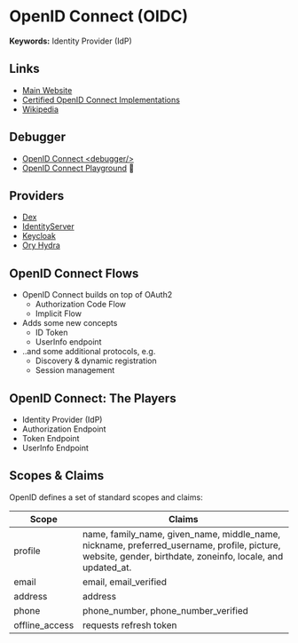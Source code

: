 # OpenID Connect (OIDC)

<!--
cloudentity

https://docs.wso2.com/display/IS520/XACML+Performance+in+the+Identity+Server
https://www.netiq.com/documentation/access-manager-45/pdfdoc/performance-and-sizing-guidelines/performance-and-sizing-guidelines.pdf

Impersonated
-->

<!--
Client

https://github.com/AxaGuilDEv/react-oidc
-->

**Keywords:** Identity Provider (IdP)

## Links

- [Main Website](https://openid.net/connect/)
- [Certified OpenID Connect Implementations](https://openid.net/developers/certified/)
- [Wikipedia](https://en.wikipedia.org/wiki/OpenID)

## Debugger

- [OpenID Connect \<debugger/\>](https://oidcdebugger.com)
- [OpenID Connect Playground](https://openidconnect.net) 🌟

<!--
https://developers.onelogin.com/blog/openidconnect-inspector
https://developers.onelogin.com/openid-connect/inspector

https://medium.com/application-security/openid-connect-tester-for-developers-63427324faea
-->

## Providers

- [Dex](/dex/README.md)
- [IdentityServer](/identityserver.md)
- [Keycloak](/keycloak/README.md)
- [Ory Hydra](/ory-hydra.md)

<!-- ##

- JWT Token
- OAuth2 specification describes accesses tokens
- OIDC adopts OAuth2 specification and add identity tokens to that -->

<!-- ##

- Client Id (+Secret)
- Scopes
- ResponseType
- Redirect URI -->

## OpenID Connect Flows

- OpenID Connect builds on top of OAuth2
  - Authorization Code Flow
  - Implicit Flow
- Adds some new concepts
  - ID Token
  - UserInfo endpoint
- ..and some additional protocols, e.g.
  - Discovery & dynamic registration
  - Session management

## OpenID Connect: The Players

- Identity Provider (IdP)
- Authorization Endpoint
- Token Endpoint
- UserInfo Endpoint

## Scopes & Claims

OpenID defines a set of standard scopes and claims:

| Scope          | Claims                                                                                                                                                    |
| -------------- | --------------------------------------------------------------------------------------------------------------------------------------------------------- |
| profile        | name, family_name, given_name, middle_name, nickname, preferred_username, profile, picture, website, gender, birthdate, zoneinfo, locale, and updated_at. |
| email          | email, email_verified                                                                                                                                     |
| address        | address                                                                                                                                                   |
| phone          | phone_number, phone_number_verified                                                                                                                       |
| offline_access | requests refresh token                                                                                                                                    |
